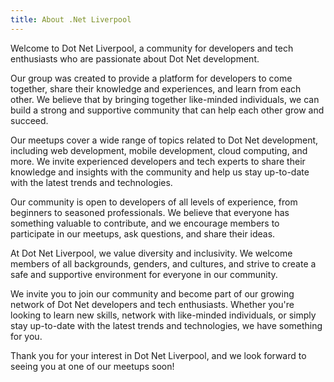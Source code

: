 ```yaml
---
title: About .Net Liverpool
---
```





Welcome to Dot Net Liverpool, a community for developers and tech enthusiasts who are passionate about Dot Net development.



Our group was created to provide a platform for developers to come together, share their knowledge and experiences, and learn from each other. We believe that by bringing together like-minded individuals, we can build a strong and supportive community that can help each other grow and succeed.



Our meetups cover a wide range of topics related to Dot Net development, including web development, mobile development, cloud computing, and more. We invite experienced developers and tech experts to share their knowledge and insights with the community and help us stay up-to-date with the latest trends and technologies.



Our community is open to developers of all levels of experience, from beginners to seasoned professionals. We believe that everyone has something valuable to contribute, and we encourage members to participate in our meetups, ask questions, and share their ideas.



At Dot Net Liverpool, we value diversity and inclusivity. We welcome members of all backgrounds, genders, and cultures, and strive to create a safe and supportive environment for everyone in our community.



We invite you to join our community and become part of our growing network of Dot Net developers and tech enthusiasts. Whether you're looking to learn new skills, network with like-minded individuals, or simply stay up-to-date with the latest trends and technologies, we have something for you.



Thank you for your interest in Dot Net Liverpool, and we look forward to seeing you at one of our meetups soon!
